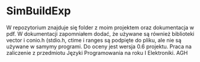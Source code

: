 # SimBuildExp
W repozytorium znajduje się folder z moim projektem oraz dokumentacja w pdf. W dokumentacji zapomniałem dodać, że używane są również biblioteki vector i conio.h (stdio.h, ctime i ranges są podpięte do pliku, ale nie są używane w samymy programi. Do oceny jest wersja 0.6 projektu. Praca na zaliczenie z przedmiotu Języki Programowania na roku I Elektroniki. AGH
